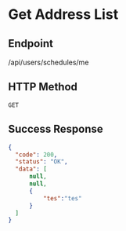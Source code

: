 # **Get Address List**
## Endpoint
/api/users/schedules/me
## HTTP Method
`GET`
## Success Response
```json
{
  "code": 200,
  "status": "OK",
  "data": [
      null,
      null,
      {
          "tes":"tes"
      }
  ]
}
```
